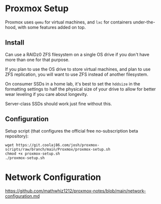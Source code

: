 # Proxmox Setup

Proxmox uses `qemu` for virtual machines, and `lxc` for containers under-the-hood, with some features added on top.

## Install

Can use a RAIDz0 ZFS filesystem on a single OS drive if you don't have more than one for that purpose.

If you plan to use the OS drive to store virtual machines, and plan to use ZFS replication, you will want to use ZFS instead of another filesystem.

On consumer SSDs in a home lab, it's best to set the `hddsize` in the formatting settings to half the physical size of your drive to allow for better wear leveling if you care about longevity.

Server-class SSDs should work just fine without this.

## Configuration

Setup script (that configures the official free no-subscription beta repository):

```
wget https://git.coolaj86.com/josh/proxmox-scripts/raw/branch/main/Proxmox/proxmox-setup.sh
chmod +x proxmox-setup.sh
./proxmox-setup.sh
```

# Network Configuration
https://github.com/mathwhiz1212/proxmox-notes/blob/main/network-configuration.md
